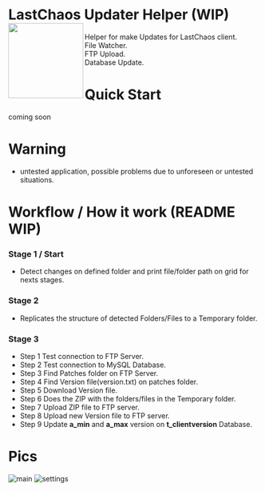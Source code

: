 # LastChaos Updater Helper (WIP)<img align="left" src="https://user-images.githubusercontent.com/5092697/136836589-b655f88e-f67e-433d-bc2a-12c0534e05d9.png" width="150px">

Helper for make Updates for LastChaos client.<br/>
File Watcher.<br/>
FTP Upload.<br/>
Database Update.<br/>

# Quick Start
coming soon

# Warning
* untested application, possible problems due to unforeseen or untested situations.

# Workflow / How it work (README WIP)
### Stage 1 / Start
*   Detect changes on defined folder and print file/folder path on grid for nexts stages.
### Stage 2
*   Replicates the structure of detected Folders/Files to a Temporary folder.
### Stage 3
*   Step 1 Test connection to FTP Server.
*   Step 2 Test connection to MySQL Database.
*   Step 3 Find Patches folder on FTP Server.
*   Step 4 Find Version file(version.txt) on patches folder.
*   Step 5 Download Version file.
*   Step 6 Does the ZIP with the folders/files in the Temporary folder.
*   Step 7 Upload ZIP file to FTP server.
*   Step 8 Upload new Version file to FTP server.
*   Step 9 Update __a_min__ and __a_max__ version on __t_clientversion__ Database.


# Pics
![main](https://user-images.githubusercontent.com/5092697/137606993-a21aa429-cc91-4a85-9177-067eee507487.jpg)
![settings](https://user-images.githubusercontent.com/5092697/137606995-fd6097fa-e5ae-40de-8f3c-b44b91ba1ad8.jpg)
